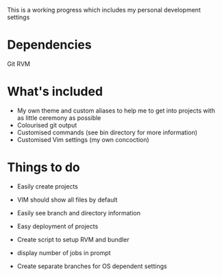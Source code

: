 This is a working progress which includes my personal development settings

Dependencies
============

Git
RVM

What's included
===============

* My own theme and custom aliases to help me to get into projects with as
  little ceremony as possible
* Colourised git output
* Customised commands (see bin directory for more information)
* Customised Vim settings (my own concoction)

Things to do
============

* Easily create projects
* VIM should show all files by default
* Easily see branch and directory information
* Easy deployment of projects
* Create script to setup RVM and bundler
* display number of jobs in prompt

* Create separate branches for OS dependent settings
